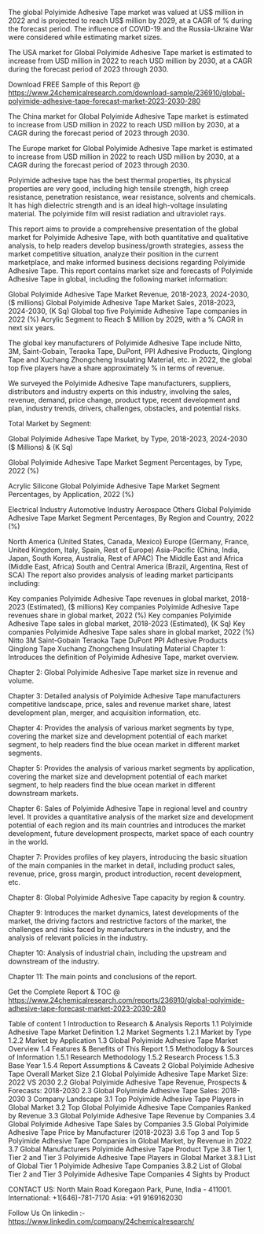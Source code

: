 The global Polyimide Adhesive Tape market was valued at US$ million in 2022 and is projected to reach US$ million by 2029, at a CAGR of % during the forecast period. The influence of COVID-19 and the Russia-Ukraine War were considered while estimating market sizes.

The USA market for Global Polyimide Adhesive Tape   market is estimated to increase from USD million in 2022 to reach USD million by 2030, at a CAGR during the forecast period of 2023 through 2030.

Download FREE Sample of this Report @ https://www.24chemicalresearch.com/download-sample/236910/global-polyimide-adhesive-tape-forecast-market-2023-2030-280

The China market for Global Polyimide Adhesive Tape  market is estimated to increase from USD million in 2022 to reach USD million by 2030, at a CAGR during the forecast period of 2023 through 2030.

The Europe market for Global Polyimide Adhesive Tape  market is estimated to increase from USD million in 2022 to reach USD million by 2030, at a CAGR during the forecast period of 2023 through 2030.

Polyimide adhesive tape has the best thermal properties, its physical properties are very good, including high tensile strength, high creep resistance, penetration resistance, wear resistance, solvents and chemicals. It has high dielectric strength and is an ideal high-voltage insulating material. The polyimide film will resist radiation and ultraviolet rays.

This report aims to provide a comprehensive presentation of the global market for Polyimide Adhesive Tape, with both quantitative and qualitative analysis, to help readers develop business/growth strategies, assess the market competitive situation, analyze their position in the current marketplace, and make informed business decisions regarding Polyimide Adhesive Tape. This report contains market size and forecasts of Polyimide Adhesive Tape in global, including the following market information:

Global Polyimide Adhesive Tape Market Revenue, 2018-2023, 2024-2030, ($ millions)
Global Polyimide Adhesive Tape Market Sales, 2018-2023, 2024-2030, (K Sq)
Global top five Polyimide Adhesive Tape companies in 2022 (%)
Acrylic Segment to Reach $ Million by 2029, with a % CAGR in next six years.

The global key manufacturers of Polyimide Adhesive Tape include Nitto, 3M, Saint-Gobain, Teraoka Tape, DuPont, PPI Adhesive Products, Qinglong Tape and Xuchang Zhongcheng Insulating Material, etc. in 2022, the global top five players have a share approximately % in terms of revenue.

We surveyed the Polyimide Adhesive Tape manufacturers, suppliers, distributors and industry experts on this industry, involving the sales, revenue, demand, price change, product type, recent development and plan, industry trends, drivers, challenges, obstacles, and potential risks.

Total Market by Segment:

Global Polyimide Adhesive Tape Market, by Type, 2018-2023, 2024-2030 ($ Millions) & (K Sq)

Global Polyimide Adhesive Tape Market Segment Percentages, by Type, 2022 (%)

Acrylic
Silicone
Global Polyimide Adhesive Tape Market Segment Percentages, by Application, 2022 (%)

Electrical Industry
Automotive Industry
Aerospace
Others
Global Polyimide Adhesive Tape Market Segment Percentages, By Region and Country, 2022 (%)

North America (United States, Canada, Mexico)
Europe (Germany, France, United Kingdom, Italy, Spain, Rest of Europe)
Asia-Pacific (China, India, Japan, South Korea, Australia, Rest of APAC)
The Middle East and Africa (Middle East, Africa)
South and Central America (Brazil, Argentina, Rest of SCA)
The report also provides analysis of leading market participants including:

Key companies Polyimide Adhesive Tape revenues in global market, 2018-2023 (Estimated), ($ millions)
Key companies Polyimide Adhesive Tape revenues share in global market, 2022 (%)
Key companies Polyimide Adhesive Tape sales in global market, 2018-2023 (Estimated), (K Sq)
Key companies Polyimide Adhesive Tape sales share in global market, 2022 (%)
Nitto
3M
Saint-Gobain
Teraoka Tape
DuPont
PPI Adhesive Products
Qinglong Tape
Xuchang Zhongcheng Insulating Material
Chapter 1: Introduces the definition of Polyimide Adhesive Tape, market overview.

Chapter 2: Global Polyimide Adhesive Tape market size in revenue and volume.

Chapter 3: Detailed analysis of Polyimide Adhesive Tape manufacturers competitive landscape, price, sales and revenue market share, latest development plan, merger, and acquisition information, etc.

Chapter 4: Provides the analysis of various market segments by type, covering the market size and development potential of each market segment, to help readers find the blue ocean market in different market segments.

Chapter 5: Provides the analysis of various market segments by application, covering the market size and development potential of each market segment, to help readers find the blue ocean market in different downstream markets.

Chapter 6: Sales of Polyimide Adhesive Tape in regional level and country level. It provides a quantitative analysis of the market size and development potential of each region and its main countries and introduces the market development, future development prospects, market space of each country in the world.

Chapter 7: Provides profiles of key players, introducing the basic situation of the main companies in the market in detail, including product sales, revenue, price, gross margin, product introduction, recent development, etc.

Chapter 8: Global Polyimide Adhesive Tape capacity by region & country.

Chapter 9: Introduces the market dynamics, latest developments of the market, the driving factors and restrictive factors of the market, the challenges and risks faced by manufacturers in the industry, and the analysis of relevant policies in the industry.

Chapter 10: Analysis of industrial chain, including the upstream and downstream of the industry.

Chapter 11: The main points and conclusions of the report.

Get the Complete Report & TOC @ https://www.24chemicalresearch.com/reports/236910/global-polyimide-adhesive-tape-forecast-market-2023-2030-280

Table of content
1 Introduction to Research & Analysis Reports
1.1 Polyimide Adhesive Tape Market Definition
1.2 Market Segments
1.2.1 Market by Type
1.2.2 Market by Application
1.3 Global Polyimide Adhesive Tape Market Overview
1.4 Features & Benefits of This Report
1.5 Methodology & Sources of Information
1.5.1 Research Methodology
1.5.2 Research Process
1.5.3 Base Year
1.5.4 Report Assumptions & Caveats
2 Global Polyimide Adhesive Tape Overall Market Size
2.1 Global Polyimide Adhesive Tape Market Size: 2022 VS 2030
2.2 Global Polyimide Adhesive Tape Revenue, Prospects & Forecasts: 2018-2030
2.3 Global Polyimide Adhesive Tape Sales: 2018-2030
3 Company Landscape
3.1 Top Polyimide Adhesive Tape Players in Global Market
3.2 Top Global Polyimide Adhesive Tape Companies Ranked by Revenue
3.3 Global Polyimide Adhesive Tape Revenue by Companies
3.4 Global Polyimide Adhesive Tape Sales by Companies
3.5 Global Polyimide Adhesive Tape Price by Manufacturer (2018-2023)
3.6 Top 3 and Top 5 Polyimide Adhesive Tape Companies in Global Market, by Revenue in 2022
3.7 Global Manufacturers Polyimide Adhesive Tape Product Type
3.8 Tier 1, Tier 2 and Tier 3 Polyimide Adhesive Tape Players in Global Market
3.8.1 List of Global Tier 1 Polyimide Adhesive Tape Companies
3.8.2 List of Global Tier 2 and Tier 3 Polyimide Adhesive Tape Companies
4 Sights by Product

CONTACT US:
North Main Road Koregaon Park, Pune, India - 411001.
International: +1(646)-781-7170
Asia: +91 9169162030

Follow Us On linkedin :- https://www.linkedin.com/company/24chemicalresearch/
